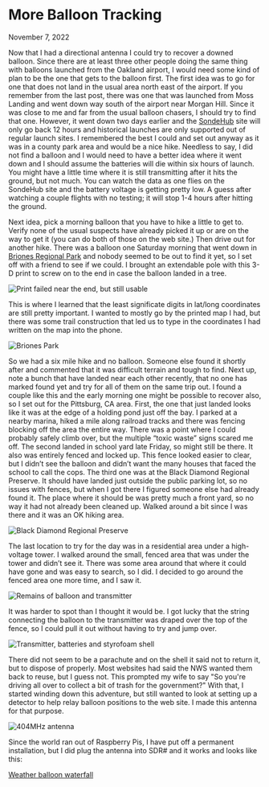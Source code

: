 # More Balloon Tracking
November 7, 2022

Now that I had a directional antenna I could try to recover a downed balloon. Since there are at least three other people doing the same thing with balloons launched from the Oakland airport, I would need some kind of plan to be the one that gets to the balloon first. The first idea was to go for one that does not land in the usual area north east of the airport. If you remember from the last post, there was one that was launched from Moss Landing and went down way south of the airport near Morgan Hill. Since it was close to me and far from the usual balloon chasers, I should try to find that one. However, it went down two days earlier and the [SondeHub](https://tracker.sondehub.org/) site will only go back 12 hours and historical launches are only supported out of regular launch sites. I remembered the best I could and set out anyway as it was in a county park area and would be a nice hike. Needless to say, I did not find a balloon and I would need to have a better idea where it went down and I should assume the batteries will die within six hours of launch. You might have a little time where it is still transmitting after it hits the ground, but not much. You can watch the data as one flies on the SondeHub site and the battery voltage is getting pretty low. A guess after watching a couple flights with no testing; it will stop 1-4 hours after hitting the ground.

Next idea, pick a morning balloon that you have to hike a little to get to. Verify none of the usual suspects have already picked it up or are on the way to get it (you can do both of those on the web site.) Then drive out for another hike. There was a balloon one Saturday morning that went down in [Briones Regional Park](https://www.google.com/maps/place/Briones+Regional+Park/@37.7587175,-122.2353079,11z/data=!4m15!1m8!3m7!1s0x80857d8b28aaed03:0x71b415d535759367!2sOakland,+CA!3b1!8m2!3d37.8043514!4d-122.2711639!16zL20vMGRjOTU!3m5!1s0x8085637f3d30b5f9:0xc6371e790b60cfe2!8m2!3d37.9432088!4d-122.1405413!16s%2Fm%2F0286drl) and nobody seemed to be out to find it yet, so I set off with a friend to see if we could. I brought an extendable pole with this 3-D print to screw on to the end in case the balloon landed in a tree.

![Print failed near the end, but still usable](3D_U.webp)

This is where I learned that the least significate digits in lat/long coordinates are still pretty important. I wanted to mostly go by the printed map I had, but there was some trail construction that led us to type in the coordinates I had written on the map into the phone.

![Briones Park](briones_park.webp)

So we had a six mile hike and no balloon. Someone else found it shortly after and commented that it was difficult terrain and tough to find. Next up, note a bunch that have landed near each other recently, that no one has marked found yet and try for all of them on the same trip out. I found a couple like this and the early morning one might be possible to recover also, so I set out for the Pittsburg, CA area. First, the one that just landed looks like it was at the edge of a holding pond just off the bay. I parked at a nearby marina, hiked a mile along railroad tracks and there was fencing blocking off the area the entire way. There was a point where I could probably safely climb over, but the multiple “toxic waste” signs scared me off. The second landed in school yard late Friday, so might still be there. It also was entirely fenced and locked up. This fence looked easier to clear, but I didn’t see the balloon and didn’t want the many houses that faced the school to call the cops. The third one was at the Black Diamond Regional Preserve. It should have landed just outside the public parking lot, so no issues with fences, but when I got there I figured someone else had already found it. The place where it should be was pretty much a front yard, so no way it had not already been cleaned up. Walked around a bit since I was there and it was an OK hiking area.

![Black Diamond Regional Preserve](Black_Diamond_Regional_Preserve.webp)

The last location to try for the day was in a residential area under a high-voltage tower. I walked around the small, fenced area that was under the tower and didn’t see it. There was some area around that where it could have gone and was easy to search, so I did. I decided to go around the fenced area one more time, and I saw it.

![Remains of balloon and transmitter](balloon1.webp)

It was harder to spot than I thought it would be. I got lucky that the string connecting the balloon to the transmitter was draped over the top of the fence, so I could pull it out without having to try and jump over.

![Transmitter, batteries and styrofoam shell](transmitter.webp)

There did not seem to be a parachute and on the shell it said not to return it, but to dispose of properly. Most websites had said the NWS wanted them back to reuse, but I guess not. This prompted my wife to say "So you're driving all over to collect a bit of trash for the government?" With that, I started winding down this adventure, but still wanted to look at setting up a detector to help relay balloon positions to the web site. I made this antenna for that purpose.

![404MHz antenna](antenna_gp.webp)

Since the world ran out of Raspberry Pis, I have put off a permanent installation, but I did plug the antenna into SDR# and it works and looks like this:

[Weather balloon waterfall](https://youtu.be/HFI-4a4ELE4)
